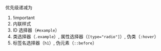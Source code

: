 优先级递减为

1. !important
2. 内联样式
3. ID 选择器（`#example`）
4. 类选择器（`.example`）, 属性选择器（`[type="radio"]`）, 伪类（`:hover`）
5. 标签名选择器（`h1`）, 伪元素（`::before`）
